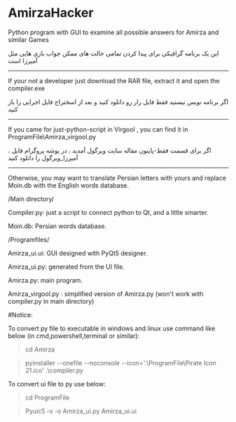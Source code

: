 # AmirzaHacker
Python program with GUI to examine all possible answers for Amirza and similar Games

این یک برنامه گرافیکی برای پیدا کردن تمامی حالت های ممکن جواب بازی هایی مثل آمیرزا است

***
If your not a developer just download the RAR file, extract it and open the compiler.exe

اگر برنامه نویس نیستید فقط فایل رار رو دانلود کنید و بعد از اسختراج فایل اجرایی را باز کنید
****
If you came for just-python-script in Virgool , you can find it in ProgramFile\Amirza_virgool.py

اگر برای قسمت فقط-پایتون مقاله سایت ویرگول آمدید ، در پوشه پروگرام فایل ، آمیرزا_ویرگول را دانلود کنید 
***
Otherwise, you may want to translate Persian letters with yours and replace Moin.db with the English words database.

/Main directory/

Compiler.py: just a script to connect python to Qt, and a little smarter.

Moin.db: Persian words database.


/Programfiles/

Amirza_ui.ui: GUI designed with PyQt5 designer.

Amirza_ui.py: generated from the UI file.

Amirza.py: main program.

Amirza_virgool.py : simplified version of Amirza.py (won't work with compiler.py in main directory) 

#Notice:

To convert py file to executable in windows and linux use command like below (in cmd,powershell,terminal or similar):
> cd Amirza

> pyinstaller --onefile --noconsole --icon='.\ProgramFile\Pirate Icon 21.ico' .\compiler.py

To convert ui file to py use below:
> cd ProgramFile

> Pyuic5 -x -o Amirza_ui.py Amirza_ui.ui